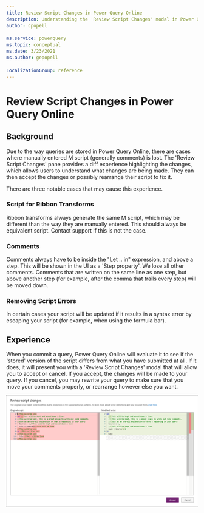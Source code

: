 ```yaml
---
title: Review Script Changes in Power Query Online
description: Understanding the 'Review Script Changes' modal in Power Query Online
author: cpopell

ms.service: powerquery
ms.topic: conceptual
ms.date: 3/23/2021
ms.author: gepopell

LocalizationGroup: reference
---
```



# Review Script Changes in Power Query Online

## Background

Due to the way queries are stored in Power Query Online, there are cases where manually entered M script (generally comments) is lost. The 'Review Script Changes' pane provides a diff experience highlighting the changes, which allows users to understand what changes are being made. They can then accept the changes or possibly rearrange their script to fix it.

There are three notable cases that may cause this experience.

### Script for Ribbon Transforms

Ribbon transforms always generate the same M script, which may be different than the way they are manually entered. This should always be equivalent script. Contact support if this is not the case.

### Comments

Comments always have to be inside the "Let .. in" expression, and above a step. This will be shown in the UI as a 'Step property'. We lose all other comments. Comments that are written on the same line as one step, but above another step (for example, after the comma that trails every step) will be moved down.

### Removing Script Errors
In certain cases your script will be updated if it results in a syntax error by escaping your script (for example, when using the formula bar).

## Experience

When you commit a query, Power Query Online will evaluate it to see if the 'stored' version of the script differs from what you have submitted at all. If it does, it will present you with a 'Review Script Changes' modal that will allow you to accept or cancel. If you accept, the changes will be made to your query. If you cancel, you may rewrite your query to make sure that you move your comments properly, or rearrange however else you want.


![Review Script Changes pane depicting a diff between what is committed and what is saved](images/review-script-changes.png "Review Script Changes pane")
